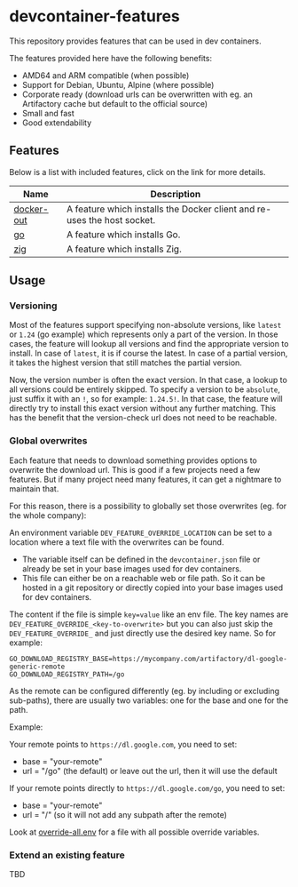 # devcontainer-features

This repository provides features that can be used in dev containers.

The features provided here have the following benefits:
* AMD64 and ARM compatible (when possible)
* Support for Debian, Ubuntu, Alpine (where possible)
* Corporate ready (download urls can be overwritten with eg. an Artifactory cache but default to the official source)
* Small and fast
* Good extendability

## Features

Below is a list with included features, click on the link for more details.

| Name | Description |
| --- | --- |
| [docker-out](./features/src/docker-out/README.md) | A feature which installs the Docker client and re-uses the host socket. |
| [go](./features/src/go/README.md) | A feature which installs Go. |
| [zig](./features/src/zig/README.md) | A feature which installs Zig. |

## Usage

### Versioning

Most of the features support specifying non-absolute versions, like `latest` or `1.24` (go example) which represents only a part of the version.
In those cases, the feature will lookup all versions and find the appropriate version to install. In case of `latest`, it is if course the latest. In case of a partial version, it takes the highest version that still matches the partial version.

Now, the version number is often the exact version. In that case, a lookup to all versions could be entirely skipped. To specify a version to be `absolute`, just suffix it with an `!`, so for example: `1.24.5!`. In that case, the feature will directly try to install this exact version without any further matching. This has the benefit that the version-check url does not need to be reachable.

### Global overwrites

Each feature that needs to download something provides options to overwrite the download url.
This is good if a few projects need a few features.
But if many project need many features, it can get a nightmare to maintain that.

For this reason, there is a possibility to globally set those overwrites (eg. for the whole company):

An environment variable `DEV_FEATURE_OVERRIDE_LOCATION` can be set to a location where a text file with the overwrites can be found.
* The variable itself can be defined in the `devcontainer.json` file or already be set in your base images used for dev containers.
* This file can either be on a reachable web or file path. So it can be hosted in a git repository or directly copied into your base images used for dev containers.

The content if the file is simple `key=value` like an env file.
The key names are `DEV_FEATURE_OVERRIDE_<key-to-overwrite>` but you can also just skip the `DEV_FEATURE_OVERRIDE_` and just directly use the desired key name. So for example:
```
GO_DOWNLOAD_REGISTRY_BASE=https://mycompany.com/artifactory/dl-google-generic-remote
GO_DOWNLOAD_REGISTRY_PATH=/go
```
As the remote can be configured differently (eg. by including or excluding sub-paths), there are usually two variables: one for the base and one for the path.

Example:

Your remote points to `https://dl.google.com`, you need to set:
* base = "your-remote"
* url = "/go" (the default) or leave out the url, then it will use the default

If your remote points directly to `https://dl.google.com/go`, you need to set:
* base = "your-remote"
* url = "/" (so it will not add any subpath after the remote)

Look at [override-all.env](./override-all.env) for a file with all possible override variables.

### Extend an existing feature

TBD
